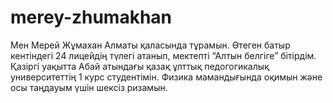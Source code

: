 # merey-zhumakhan
Мен Мерей Жұмахан Алматы қаласында тұрамын. Өтеген батыр кентіндегі 24 лицейдің түлегі атанып, мектепті “Алтын белгіге” бітірдім. Қазіргі уақытта Абай атындағы қазақ ұлттық педогогикалық университеттің 1 курс студентімін. Физика мамандығында оқимын және осы таңдауым үшін шексіз ризамын.
